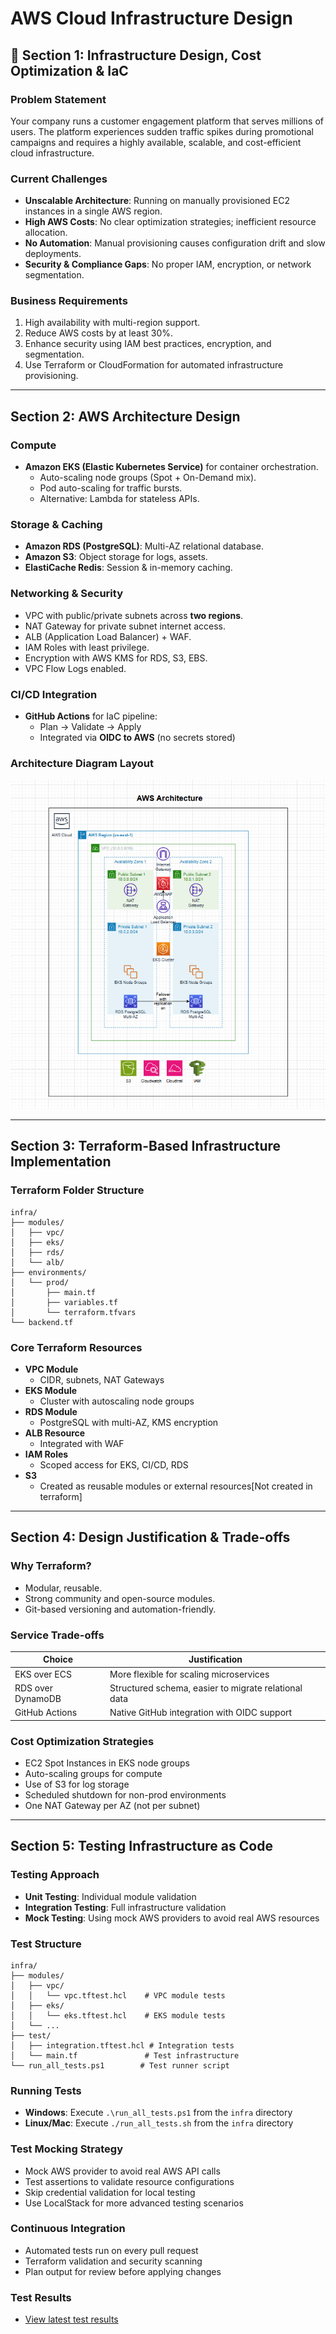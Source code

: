 # AWS Cloud Infrastructure Design

## 📘 Section 1: Infrastructure Design, Cost Optimization & IaC

### Problem Statement
Your company runs a customer engagement platform that serves millions of users. The platform experiences sudden traffic spikes during promotional campaigns and requires a highly available, scalable, and cost-efficient cloud infrastructure.

### Current Challenges
- **Unscalable Architecture**: Running on manually provisioned EC2 instances in a single AWS region.
- **High AWS Costs**: No clear optimization strategies; inefficient resource allocation.
- **No Automation**: Manual provisioning causes configuration drift and slow deployments.
- **Security & Compliance Gaps**: No proper IAM, encryption, or network segmentation.

### Business Requirements
1. High availability with multi-region support.
2. Reduce AWS costs by at least 30%.
3. Enhance security using IAM best practices, encryption, and segmentation.
4. Use Terraform or CloudFormation for automated infrastructure provisioning.

---

## Section 2: AWS Architecture Design

### Compute
- **Amazon EKS (Elastic Kubernetes Service)** for container orchestration.
  - Auto-scaling node groups (Spot + On-Demand mix).
  - Pod auto-scaling for traffic bursts.
  - Alternative: Lambda for stateless APIs.

### Storage & Caching
- **Amazon RDS (PostgreSQL)**: Multi-AZ relational database.
- **Amazon S3**: Object storage for logs, assets.
- **ElastiCache Redis**: Session & in-memory caching.

### Networking & Security
- VPC with public/private subnets across **two regions**.
- NAT Gateway for private subnet internet access.
- ALB (Application Load Balancer) + WAF.
- IAM Roles with least privilege.
- Encryption with AWS KMS for RDS, S3, EBS.
- VPC Flow Logs enabled.

### CI/CD Integration
- **GitHub Actions** for IaC pipeline:
  - Plan → Validate → Apply
  - Integrated via **OIDC to AWS** (no secrets stored)

### Architecture Diagram Layout 
![AWS Architecture Diagram](./infra/images/image.png)

---

## Section 3: Terraform-Based Infrastructure Implementation

### Terraform Folder Structure
```
infra/
├── modules/
│   ├── vpc/
│   ├── eks/
│   ├── rds/
│   └── alb/
├── environments/
│   └── prod/
│       ├── main.tf
│       ├── variables.tf
│       └── terraform.tfvars
└── backend.tf
```

### Core Terraform Resources
- **VPC Module**
  - CIDR, subnets, NAT Gateways
- **EKS Module**
  - Cluster with autoscaling node groups
- **RDS Module**
  - PostgreSQL with multi-AZ, KMS encryption
- **ALB Resource**
  - Integrated with WAF
- **IAM Roles**
  - Scoped access for EKS, CI/CD, RDS
- **S3**
  - Created as reusable modules or external resources[Not created in terraform]

---

## Section 4: Design Justification & Trade-offs

### Why Terraform?
- Modular, reusable.
- Strong community and open-source modules.
- Git-based versioning and automation-friendly.

### Service Trade-offs

| Choice           | Justification                                       |
|------------------|------------------------------------------------------|
| EKS over ECS     | More flexible for scaling microservices              |
| RDS over DynamoDB| Structured schema, easier to migrate relational data |
| GitHub Actions   | Native GitHub integration with OIDC support          |

### Cost Optimization Strategies
- EC2 Spot Instances in EKS node groups
- Auto-scaling groups for compute
- Use of S3 for log storage
- Scheduled shutdown for non-prod environments
- One NAT Gateway per AZ (not per subnet)

---

## Section 5: Testing Infrastructure as Code

### Testing Approach
- **Unit Testing**: Individual module validation
- **Integration Testing**: Full infrastructure validation
- **Mock Testing**: Using mock AWS providers to avoid real AWS resources

### Test Structure
```
infra/
├── modules/
│   ├── vpc/
│   │   └── vpc.tftest.hcl    # VPC module tests
│   ├── eks/
│   │   └── eks.tftest.hcl    # EKS module tests
│   └── ...
├── test/
│   ├── integration.tftest.hcl # Integration tests
│   └── main.tf               # Test infrastructure
└── run_all_tests.ps1        # Test runner script
```

### Running Tests
- **Windows**: Execute `.\run_all_tests.ps1` from the `infra` directory
- **Linux/Mac**: Execute `./run_all_tests.sh` from the `infra` directory

### Test Mocking Strategy
- Mock AWS provider to avoid real AWS API calls
- Test assertions to validate resource configurations
- Skip credential validation for local testing
- Use LocalStack for more advanced testing scenarios

### Continuous Integration
- Automated tests run on every pull request
- Terraform validation and security scanning
- Plan output for review before applying changes

### Test Results
- [View latest test results](./infra/testresult.md)


